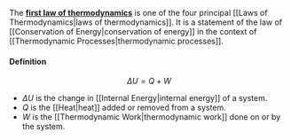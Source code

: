 The [**first law of thermodynamics**](https://en.wikipedia.org/wiki/First_law_of_thermodynamics "First law of thermodynamics") is one of the four principal [[Laws of Thermodynamics\|laws of thermodynamics]].
It is a statement of the law of [[Conservation of Energy\|conservation of energy]] in the context of [[Thermodynamic Processes\|thermodynamic processes]].
#### Definition
$$ \Delta U = Q + W $$
 - $\Delta U$ is the change in [[Internal Energy\|internal energy]] of a system.
 - $Q$ is the [[Heat\|heat]] added or removed from a system.
 - $W$ is the [[Thermodynamic Work\|thermodynamic work]] done on or by the system.
